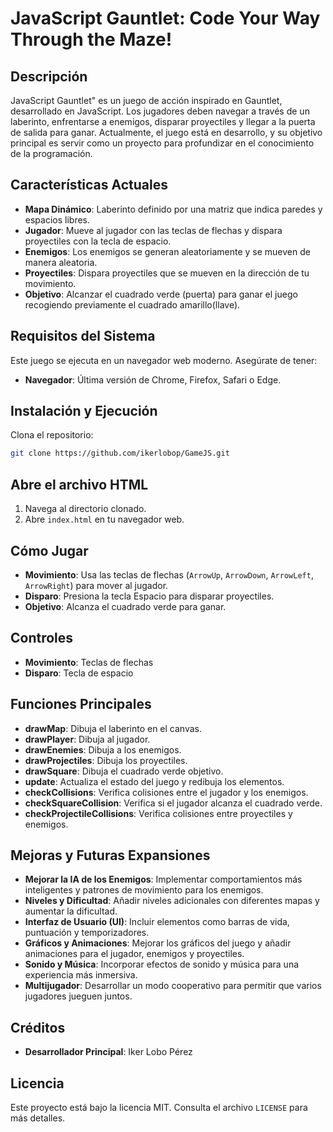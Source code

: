 # JavaScript Gauntlet: Code Your Way Through the Maze!

## Descripción

JavaScript Gauntlet" es un juego de acción inspirado en Gauntlet, desarrollado en JavaScript. Los jugadores deben navegar a través de un laberinto, enfrentarse a enemigos, disparar proyectiles y llegar a la puerta de salida para ganar. Actualmente, el juego está en desarrollo, y su objetivo principal es servir como un proyecto para profundizar en el conocimiento de la programación.

## Características Actuales

- **Mapa Dinámico**: Laberinto definido por una matriz que indica paredes y espacios libres.
- **Jugador**: Mueve al jugador con las teclas de flechas y dispara proyectiles con la tecla de espacio.
- **Enemigos**: Los enemigos se generan aleatoriamente y se mueven de manera aleatoria.
- **Proyectiles**: Dispara proyectiles que se mueven en la dirección de tu movimiento.
- **Objetivo**: Alcanzar el cuadrado verde (puerta) para ganar el juego recogiendo previamente el cuadrado amarillo(llave).

## Requisitos del Sistema

Este juego se ejecuta en un navegador web moderno. Asegúrate de tener:

- **Navegador**: Última versión de Chrome, Firefox, Safari o Edge.


## Instalación y Ejecución

Clona el repositorio:

```bash
git clone https://github.com/ikerlobop/GameJS.git
```
## Abre el archivo HTML

1. Navega al directorio clonado.
2. Abre `index.html` en tu navegador web.

## Cómo Jugar

- **Movimiento**: Usa las teclas de flechas (`ArrowUp`, `ArrowDown`, `ArrowLeft`, `ArrowRight`) para mover al jugador.
- **Disparo**: Presiona la tecla Espacio para disparar proyectiles.
- **Objetivo**: Alcanza el cuadrado verde para ganar.

## Controles

- **Movimiento**: Teclas de flechas
- **Disparo**: Tecla de espacio

## Funciones Principales

- **drawMap**: Dibuja el laberinto en el canvas.
- **drawPlayer**: Dibuja al jugador.
- **drawEnemies**: Dibuja a los enemigos.
- **drawProjectiles**: Dibuja los proyectiles.
- **drawSquare**: Dibuja el cuadrado verde objetivo.
- **update**: Actualiza el estado del juego y redibuja los elementos.
- **checkCollisions**: Verifica colisiones entre el jugador y los enemigos.
- **checkSquareCollision**: Verifica si el jugador alcanza el cuadrado verde.
- **checkProjectileCollisions**: Verifica colisiones entre proyectiles y enemigos.

## Mejoras y Futuras Expansiones

- **Mejorar la IA de los Enemigos**: Implementar comportamientos más inteligentes y patrones de movimiento para los enemigos.
- **Niveles y Dificultad**: Añadir niveles adicionales con diferentes mapas y aumentar la dificultad.
- **Interfaz de Usuario (UI)**: Incluir elementos como barras de vida, puntuación y temporizadores.
- **Gráficos y Animaciones**: Mejorar los gráficos del juego y añadir animaciones para el jugador, enemigos y proyectiles.
- **Sonido y Música**: Incorporar efectos de sonido y música para una experiencia más inmersiva.
- **Multijugador**: Desarrollar un modo cooperativo para permitir que varios jugadores jueguen juntos.

## Créditos

- **Desarrollador Principal**: Iker Lobo Pérez

## Licencia

Este proyecto está bajo la licencia MIT. Consulta el archivo `LICENSE` para más detalles.
